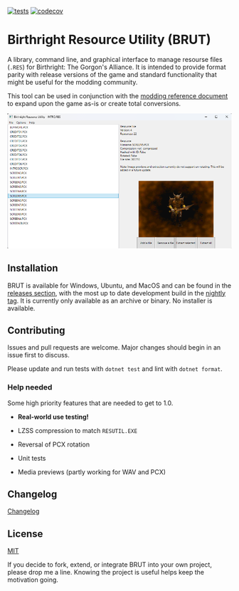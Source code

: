 [![tests](https://github.com/Shiryou/brut/actions/workflows/nightly.yml/badge.svg)](https://github.com/Shiryou/brut/actions/workflows/nightly.yml) [![codecov](https://codecov.io/github/Shiryou/brut/graph/badge.svg?token=XGNKCPQ1H5)](https://codecov.io/github/Shiryou/brut)

# Birthright Resource Utility (BRUT)

A library, command line, and graphical interface to manage resourse files (`.RES`) for Birthright: The Gorgon's Alliance. It is intended to provide format parity with release versions of the game and standard functionality that might be useful for the modding community.

This tool can be used in conjunction with the [modding reference document](https://www.kiranwelle.com/birthright/modding-reference/) to expand upon the game as-is or create total conversions.

![BRUT screenshot](./assets/Screenshot.png)

## Installation

BRUT is available for Windows, Ubuntu, and MacOS and can be found in the [releases section](https://github.com/Shiryou/brut/releases), with the most up to date development build in the [nightly tag](https://github.com/Shiryou/brut/releases/tag/nightly). It is currently only available as an archive or binary. No installer is available.

## Contributing

Issues and pull requests are welcome. Major changes should begin in an issue first to discuss.

Please update and run tests with `dotnet test` and lint with `dotnet format`.

### Help needed

Some high priority features that are needed to get to 1.0.

* **Real-world use testing!**

* LZSS compression to match `RESUTIL.EXE`
* Reversal of PCX rotation
* Unit tests
* Media previews (partly working for WAV and PCX)

## Changelog

[Changelog](./CHANGELOG.md)

## License

[MIT](LICENSE)

If you decide to fork, extend, or integrate BRUT into your own project, please drop me a line. Knowing the project is useful helps keep the motivation going.
